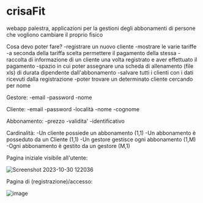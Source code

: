 # crisaFit

webapp palestra, applicazioni per la gestioni degli abbonamenti di persone che vogliono cambiare il proprio fisico

Cosa devo poter fare?
-registrare un nuovo cliente
-mostrare le varie tariffe
-a seconda della tariffa scelta permettere il pagamento della stessa 
-raccolta di informazione di un cliente una volta registrato e aver effettuato il pagamento
-spazio in cui poter assegnare una scheda di allenamento (file xls) di durata dipendente dall'abbonamento
-salvare tutti i clienti con i dati ricevuti dalla registrazione
-poter trovare un determinato cliente cercando per nome


Gestore:
-email
-password
-nome

Cliente:
-email
-password
-località
-nome
-cognome

Abbonamento:
-prezzo
-validita'
-identificativo

Cardinalità:
-Un cliente possiede un abbonamento (1,1)
-Un abbonamento è posseduto da un Cliente (1,1)
-Un gestore gestisce ogni abbonamento (1,M)
-Ogni abbonamento è gestito da un gestore (M,1)


Pagina iniziale visibile all'utente:

![Screenshot 2023-10-30 122036](https://github.com/CrisafulliPasquale/crisaFit/assets/101709329/87fe733e-bb34-4e1e-a138-21079b3c506d)

Pagina di (registrazione)/accesso:

![image](https://github.com/CrisafulliPasquale/crisaFit/assets/101709329/e63e546a-4aa9-41ca-be1a-6b5e94440f81)










